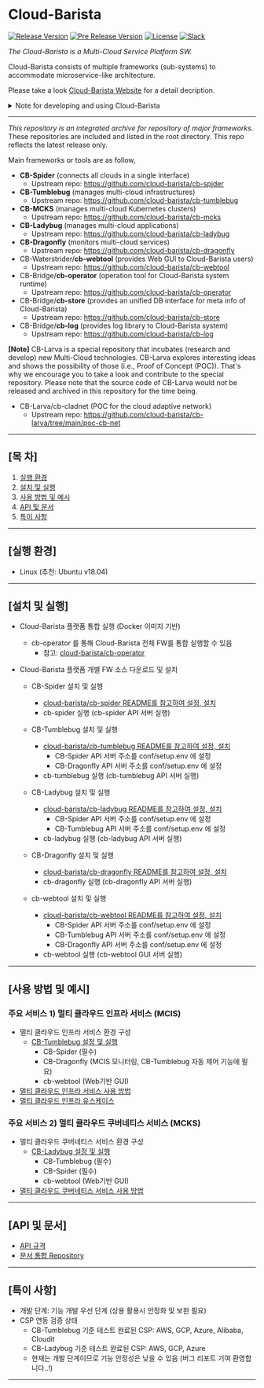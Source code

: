 # Cloud-Barista

[![Release Version](https://img.shields.io/github/v/release/cloud-barista/cb-tumblebug?color=blue)](https://github.com/cloud-barista/cloud-barista/releases/latest)
[![Pre Release Version](https://img.shields.io/github/v/release/cloud-barista/cb-tumblebug?color=brightgreen&include_prereleases&label=release%28dev%29)](https://github.com/cloud-barista/cloud-barista/releases)
[![License](https://img.shields.io/github/license/cloud-barista/cb-tumblebug?color=blue)](https://github.com/cloud-barista/cb-tumblebug/blob/main/LICENSE)
[![Slack](https://img.shields.io/badge/Slack-Cloud--Barista-brightgreen)](https://join.slack.com/t/cloud-barista/shared_invite/zt-bda8zhkg-tlOCr7_TdQGE_oUSz4mlkA)

*The Cloud-Barista is a Multi-Cloud Service Platform SW.*

Cloud-Barista consists of multiple frameworks (sub-systems) to accommodate microservice-like architecture.

Please take a look [Cloud-Barista Website](https://cloud-barista.github.io/technology/) for a detail decription.

<details>
<summary>Note for developing and using Cloud-Barista</summary>

#### Development stage of Cloud-Barista

```
Cloud-Barista is currently under development. (not v1.0 yet)
We welcome any new suggestions, issues, opinions, and controbutors !
Please note that the functionalities of Cloud-Barista are not stable and secure yet.
Becareful if you plan to use the current release in production.
If you have any difficulties in using Cloud-Barista, please let us know.
(Open an issue or Join the Cloud-Barista Slack)
```

#### Localization and Globalization of CB-Tumblebug (CB-Tumblebug의 현지화 및 세계화)

```
[English] As an opensource project initiated by Korean members, 
we would like to promote participation of Korean contributors during initial stage of this project. 
So, CB-Tumblebug Repo will accept use of Korean language in its early stages.
On the other hand, we hope this project flourishes regardless of contributor's country eventually.
So, the maintainers recommend using English at least for the title of Issues, Pull Requests, and Commits, 
while CB-Tumblebug Repo accommodates local languages in the contents of them.
```

```
[한국어] CB-Tumblebug은 한국에서 시작된 오픈 소스 프로젝트로서 
프로젝트의 초기 단계에는 한국 기여자들의 참여를 촉진하고자 합니다. 
따라서 초기 단계의 CB-Tumblebug는 한국어 사용을 받아 들일 것입니다.
다른 한편으로, 이 프로젝트가 국가에 관계없이 번성하기를 희망합니다.
따라서 개발 히스토리 관리를 위해 이슈, 풀 요청, 커밋 등의 
제목에 대해서는 영어 사용을 권장하며, 내용에 대한 한국어 사용은 수용할 것입니다.
```

</details>

---
*This repository is an integrated archive for repository of major frameworks.* These repositories are included and listed in the root directory. This repo reflects the latest release only.

Main frameworks or tools are as follow,

- **CB-Spider** (connects all clouds in a single interface)
  - Upstream repo: <https://github.com/cloud-barista/cb-spider>
- **CB-Tumblebug** (manages multi-cloud infrastructures)
  - Upstream repo: <https://github.com/cloud-barista/cb-tumblebug>
- **CB-MCKS** (manages multi-cloud Kubernetes clusters)
  - Upstream repo: <https://github.com/cloud-barista/cb-mcks>
- **CB-Ladybug** (manages multi-cloud applications)
  - Upstream repo: <https://github.com/cloud-barista/cb-ladybug>
- **CB-Dragonfly** (monitors multi-cloud services)
  - Upstream repo: <https://github.com/cloud-barista/cb-dragonfly>
- CB-Waterstrider/**cb-webtool** (provides Web GUI to Cloud-Barista users)
  - Upstream repo: <https://github.com/cloud-barista/cb-webtool>
- CB-Bridge/**cb-operator** (operation tool for Cloud-Barista system runtime)
  - Upstream repo: <https://github.com/cloud-barista/cb-operator>
- CB-Bridge/**cb-store** (provides an unified DB interface for meta info of Cloud-Barista)
  - Upstream repo: <https://github.com/cloud-barista/cb-store>
- CB-Bridge/**cb-log** (provides log library to Cloud-Barista system)
  - Upstream repo: <https://github.com/cloud-barista/cb-log>

**[Note]** CB-Larva is a special repository that incubates (research and develop) new Multi-Cloud technologies.
CB-Larva explores interesting ideas and shows the possibility of those (i.e., Proof of Concept (POC)).
That's why we encourage you to take a look and contribute to the special repository.
Please note that the source code of CB-Larva would not be released and archived in this repository for the time being.

- CB-Larva/cb-cladnet (POC for the cloud adaptive network)
  - Upstream repo: <https://github.com/cloud-barista/cb-larva/tree/main/poc-cb-net>

***

## [목    차]

1. [실행 환경](#실행-환경)
1. [설치 및 실행](#설치-및-실행)
1. [사용 방법 및 예시](#사용-방법-및-예시)
1. [API 및 문서](#api-및-문서)
1. [특이 사항](#특이-사항)

***

## [실행 환경]

- Linux (추천: Ubuntu v18.04)

***

## [설치 및 실행]

- Cloud-Barista 플랫폼 통합 실행 (Docker 이미지 기반)
  - cb-operator 를 통해 Cloud-Barista 전체 FW를 통합 실행할 수 있음
    - 참고: [cloud-barista/cb-operator](/cb-operator/)

- Cloud-Barista 플랫폼 개별 FW 소스 다운로드 및 설치

  - CB-Spider 설치 및 실행
    - [cloud-barista/cb-spider README를 참고하여 설정, 설치](/cb-spider/)
    - cb-spider 실행 (cb-spider API 서버 실행)

  - CB-Tumblebug 설치 및 실행
    - [cloud-barista/cb-tumblebug README를 참고하여 설정, 설치](/cb-tumblebug/)
      - CB-Spider API 서버 주소를 conf/setup.env 에 설정
      - CB-Dragonfly API 서버 주소를 conf/setup.env 에 설정
    - cb-tumblebug 실행 (cb-tumblebug API 서버 실행)

  - CB-Ladybug 설치 및 실행
    - [cloud-barista/cb-ladybug README를 참고하여 설정, 설치](/cb-ladybug/)
      - CB-Spider API 서버 주소를 conf/setup.env 에 설정
      - CB-Tumblebug API 서버 주소를 conf/setup.env 에 설정
    - cb-ladybug 실행 (cb-ladybug API 서버 실행)

  - CB-Dragonfly 설치 및 실행
    - [cloud-barista/cb-dragonfly README를 참고하여 설정, 설치](/cb-dragonfly/)
    - cb-dragonfly 실행 (cb-dragonfly API 서버 실행)

  - cb-webtool 설치 및 실행
    - [cloud-barista/cb-webtool README를 참고하여 설정, 설치](/cb-webtool/)
      - CB-Spider API 서버 주소를 conf/setup.env 에 설정
      - CB-Tumblebug API 서버 주소를 conf/setup.env 에 설정
      - CB-Dragonfly API 서버 주소를 conf/setup.env 에 설정
    - cb-webtool 실행 (cb-webtool GUI 서버 실행)

***

## [사용 방법 및 예시]

### 주요 서비스 1) 멀티 클라우드 인프라 서비스 (MCIS)

- 멀티 클라우드 인프라 서비스 환경 구성
  - [CB-Tumblebug 설정 및 실행](https://github.com/cloud-barista/cb-tumblebug#cb-tumblebug-%EC%86%8C%EC%8A%A4-%EB%B9%8C%EB%93%9C-%EB%B0%8F-%EC%8B%A4%ED%96%89-%EB%B0%A9%EB%B2%95-%EC%83%81%EC%84%B8)
    - CB-Spider (필수)
    - CB-Dragonfly (MCIS 모니터링, CB-Tumblebug 자동 제어 기능에 필요)
    - cb-webtool (Web기반 GUI)
- [멀티 클라우드 인프라 서비스 사용 방법](https://github.com/cloud-barista/cb-tumblebug#cb-tumblebug-%EA%B8%B0%EB%8A%A5-%EC%82%AC%EC%9A%A9-%EB%B0%A9%EB%B2%95)
- [멀티 클라우드 인프라 유스케이스](https://github.com/cloud-barista/cb-tumblebug/blob/main/README.md#3-%EB%A9%80%ED%8B%B0-%ED%81%B4%EB%9D%BC%EC%9A%B0%EB%93%9C-%EC%9D%B8%ED%94%84%EB%9D%BC-%EC%9C%A0%EC%8A%A4%EC%BC%80%EC%9D%B4%EC%8A%A4)

### 주요 서비스 2) 멀티 클라우드 쿠버네티스 서비스 (MCKS)

- 멀티 클라우드 쿠버네티스 서비스 환경 구성
  - [CB-Ladybug 설정 및 실행](https://github.com/cloud-barista/cb-ladybug#getting-started)
    - CB-Tumblebug (필수)
    - CB-Spider (필수)
    - cb-webtool (Web기반 GUI)
- [멀티 클라우드 쿠버네티스 서비스 사용 방법](https://github.com/cloud-barista/cb-ladybug/tree/master/docs/test#test)

***

## [API 및 문서]

- [API 규격](https://github.com/cloud-barista/docs/blob/master/technical_docs/API/CB-User_REST-API.md)
- [문서 통합 Repository](https://github.com/cloud-barista/docs)

***

## [특이 사항]

- 개발 단계: 기능 개발 우선 단계 (상용 활용시 안정화 및 보완 필요)
- CSP 연동 검증 상태
  - CB-Tumblebug 기준 테스트 완료된 CSP: AWS, GCP, Azure, Alibaba, Cloudit
  - CB-Ladybug 기준 테스트 완료된 CSP: AWS, GCP, Azure
  - 현재는 개발 단계이므로 기능 안정성은 낮을 수 있음 (버그 리포트 기여 환영합니다..!)

***
